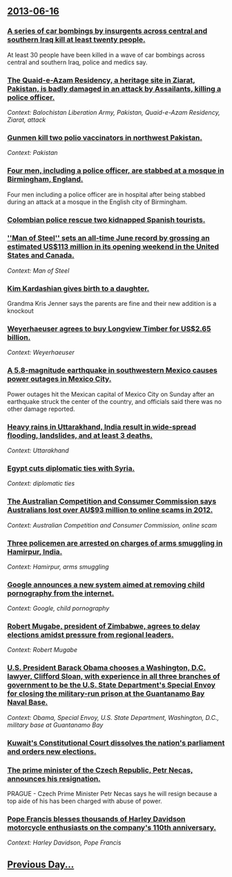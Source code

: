 ## [2013-06-16](/news/2013/06/16/index.md)

### [A series of car bombings by insurgents across central and southern Iraq kill at least twenty people. ](/news/2013/06/16/a-series-of-car-bombings-by-insurgents-across-central-and-southern-iraq-kill-at-least-twenty-people.md)
At least 30 people have been killed in a wave of car bombings across central and southern Iraq, police and medics say.

### [The Quaid-e-Azam Residency, a heritage site  in Ziarat, Pakistan, is badly damaged in an attack by Assailants, killing a police officer.](/news/2013/06/16/the-quaid-e-azam-residency-a-heritage-site-in-ziarat-pakistan-is-badly-damaged-in-an-attack-by-assailants-killing-a-police-officer.md)
_Context: Balochistan Liberation Army, Pakistan, Quaid-e-Azam Residency, Ziarat, attack_

### [Gunmen kill two polio vaccinators in northwest Pakistan. ](/news/2013/06/16/gunmen-kill-two-polio-vaccinators-in-northwest-pakistan.md)
_Context: Pakistan_

### [Four men, including a police officer, are stabbed at a mosque in Birmingham, England. ](/news/2013/06/16/four-men-including-a-police-officer-are-stabbed-at-a-mosque-in-birmingham-england.md)
Four men including a police officer are in hospital after being stabbed during an attack at a mosque in the English city of Birmingham.

### [Colombian police rescue two kidnapped Spanish tourists. ](/news/2013/06/16/colombian-police-rescue-two-kidnapped-spanish-tourists.md)
### [''Man of Steel'' sets an all-time June record by grossing an estimated US$113 million in its opening weekend in the United States and Canada. ](/news/2013/06/16/man-of-steel-sets-an-all-time-june-record-by-grossing-an-estimated-us-113-million-in-its-opening-weekend-in-the-united-states-and-canada.md)
_Context: Man of Steel_

### [Kim Kardashian gives birth to a daughter. ](/news/2013/06/16/kim-kardashian-gives-birth-to-a-daughter.md)
Grandma Kris Jenner says the parents are fine and their new addition is a knockout

### [Weyerhaeuser agrees to buy Longview Timber for US$2.65 billion. ](/news/2013/06/16/weyerhaeuser-agrees-to-buy-longview-timber-for-us-2-65-billion.md)
_Context: Weyerhaeuser_

### [A 5.8-magnitude earthquake in southwestern Mexico causes power outages in Mexico City. ](/news/2013/06/16/a-5-8-magnitude-earthquake-in-southwestern-mexico-causes-power-outages-in-mexico-city.md)
Power outages hit the Mexican capital of Mexico City on Sunday after an earthquake struck the center of the country, and officials said there was no other damage reported.

### [Heavy rains in Uttarakhand, India result in wide-spread flooding, landslides, and at least 3 deaths. ](/news/2013/06/16/heavy-rains-in-uttarakhand-india-result-in-wide-spread-flooding-landslides-and-at-least-3-deaths.md)
_Context: Uttarakhand_

### [Egypt cuts diplomatic ties with Syria. ](/news/2013/06/16/egypt-cuts-diplomatic-ties-with-syria.md)
_Context: diplomatic ties_

### [The Australian Competition and Consumer Commission says Australians lost over AU$93 million to online scams in 2012. ](/news/2013/06/16/the-australian-competition-and-consumer-commission-says-australians-lost-over-au-93-million-to-online-scams-in-2012.md)
_Context: Australian Competition and Consumer Commission, online scam_

### [Three policemen are arrested on charges of arms smuggling in Hamirpur, India. ](/news/2013/06/16/three-policemen-are-arrested-on-charges-of-arms-smuggling-in-hamirpur-india.md)
_Context: Hamirpur, arms smuggling_

### [Google announces a new system aimed at removing child pornography from the internet. ](/news/2013/06/16/google-announces-a-new-system-aimed-at-removing-child-pornography-from-the-internet.md)
_Context: Google, child pornography_

### [Robert Mugabe, president of Zimbabwe, agrees to delay elections amidst pressure from regional leaders. ](/news/2013/06/16/robert-mugabe-president-of-zimbabwe-agrees-to-delay-elections-amidst-pressure-from-regional-leaders.md)
_Context: Robert Mugabe_

### [U.S. President Barack Obama chooses a Washington, D.C. lawyer, Clifford Sloan, with experience in all three branches of government to be the U.S. State Department's Special Envoy for closing the military-run prison at the Guantanamo Bay Naval Base. ](/news/2013/06/16/u-s-president-barack-obama-chooses-a-washington-d-c-lawyer-clifford-sloan-with-experience-in-all-three-branches-of-government-to-be-the.md)
_Context: Obama, Special Envoy, U.S. State Department, Washington, D.C., military base at Guantanamo Bay_

### [Kuwait's Constitutional Court dissolves the nation's parliament and orders new elections. ](/news/2013/06/16/kuwait-s-constitutional-court-dissolves-the-nation-s-parliament-and-orders-new-elections.md)
### [The prime minister of the Czech Republic, Petr Necas, announces his resignation. ](/news/2013/06/16/the-prime-minister-of-the-czech-republic-petr-neaas-announces-his-resignation.md)
PRAGUE - Czech Prime Minister Petr Necas says he will resign because a top aide of his has been charged with abuse of power.

### [Pope Francis blesses thousands of Harley Davidson motorcycle enthusiasts on the company's 110th anniversary. ](/news/2013/06/16/pope-francis-blesses-thousands-of-harley-davidson-motorcycle-enthusiasts-on-the-company-s-110th-anniversary.md)
_Context: Harley Davidson, Pope Francis_

## [Previous Day...](/news/2013/06/15/index.md)

